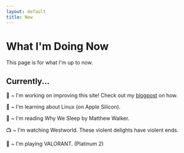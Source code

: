 ```yaml
---
layout: default
title: Now
---
```


# What I'm Doing Now
This page is for what I'm up to now. 

## Currently...
🔭 ~ I'm working on improving this site! Check out my [blogpost][new-website] on how.

🌱 ~ I'm learning about Linux (on Apple Silicon).

📖 ~ I'm reading Why We Sleep by Matthew Walker.

📺 ~ I'm watching Westworld. These violent delights have violent ends.

👾 ~ I'm playing VALORANT. (Platinum 2)

<!-- <img src="/assets/meow_code.gif" alt="meow_code" width="32"> -->

[new-website]: https://jasonhong.xyz/blog/2022/07/01/on-jekyll-jenkins-docker.html

